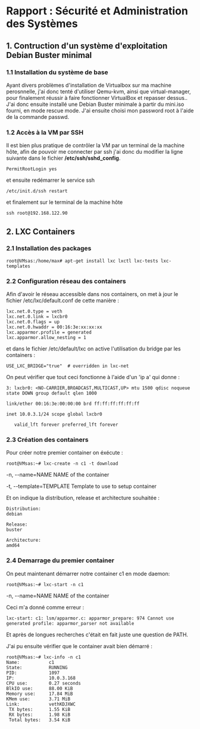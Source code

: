 # Rapport : Sécurité et Administration des Systèmes   
  
## 1. Contruction d'un système d'exploitation Debian Buster minimal  

###  1.1 Installation du système de base
 
Ayant divers problèmes d'installation de Virtualbox sur ma machine perosnnelle, j'ai donc tenté d'utiliser Qemu-kvm,
ainsi que virtual-manager, pour finalement réussir à faire fonctionner VirtualBox et repasser dessus..
J'ai donc ensuite installé une Debian Buster minimale à partir du mini.iso fourni, en mode rescue mode.
J'ai ensuite choisi mon password root à l'aide de la commande passwd.

### 1.2 Accès à la VM par SSH

Il est bien plus pratique de contrôler la VM par un terminal de la machine hôte, afin de pouvoir me connecter par ssh j'ai donc du modifier la ligne suivante dans le fichier **/etc/ssh/sshd_config**.

    PermitRootLogin yes

et ensuite redémarrer le service ssh

    /etc/init.d/ssh restart

et finalement sur le terminal de la machine hôte

    ssh root@192.168.122.90


## 2. LXC Containers

### 2.1 Installation des packages

    root@VMsas:/home/max# apt-get install lxc lxctl lxc-tests lxc-templates

### 2.2 Configuration réseau des containers

Afin d'avoir le réseau accessible dans nos containers, on met à jour le fichier /etc/lxc/default.conf de cette manière : 

    lxc.net.0.type = veth
    lxc.net.0.link = lxcbr0
    lxc.net.0.flags = up
    lxc.net.0.hwaddr = 00:16:3e:xx:xx:xx
    lxc.apparmor.profile = generated
    lxc.apparmor.allow_nesting = 1

et dans le fichier /etc/default/lxc on active l'utilisation du bridge par les containers : 

    USE_LXC_BRIDGE="true"  # overridden in lxc-net

On peut vérifier que tout ceci fonctionne à l'aide d'un 'ip a' qui donne : 

    3: lxcbr0: <NO-CARRIER,BROADCAST,MULTICAST,UP> mtu 1500 qdisc noqueue state DOWN group default qlen 1000

    link/ether 00:16:3e:00:00:00 brd ff:ff:ff:ff:ff:ff
    
    inet 10.0.3.1/24 scope global lxcbr0
    
       valid_lft forever preferred_lft forever

### 2.3 Création des containers

Pour créer notre premier container on éxécute :

    root@VMsas:~# lxc-create -n c1 -t download

-n, --name=NAME        NAME of the container

-t, --template=TEMPLATE       Template to use to setup container


Et on indique la distribution, release et architecture souhaitée : 

    Distribution: 
    debian

    Release: 
    buster

    Architecture: 
    amd64

### 2.4 Demarrage du premier container

On peut maintenant démarrer notre container c1   en mode daemon: 

    root@VMsas:~# lxc-start -n c1

-n, --name=NAME        NAME of the container

Ceci m'a donné comme erreur : 

    lxc-start: c1: lsm/apparmor.c: apparmor_prepare: 974 Cannot use generated profile: apparmor_parser not available

Et après de longues recherches c'était en fait juste une question de PATH.

J'ai pu ensuite vérifier que le container avait bien démarré : 

    root@VMsas:~# lxc-info -n c1
    Name:           c1
    State:          RUNNING
    PID:            1097
    IP:             10.0.3.168
    CPU use:        0.27 seconds
    BlkIO use:      88.00 KiB
    Memory use:     17.84 MiB
    KMem use:       3.71 MiB
    Link:           vethKDJXWC
     TX bytes:      1.55 KiB
     RX bytes:      1.98 KiB
     Total bytes:   3.54 KiB

 
 
